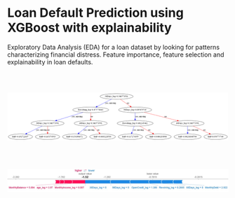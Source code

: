 # Loan Default Prediction using XGBoost with explainability


Exploratory Data Analysis (EDA) for a loan dataset by looking for patterns characterizing financial distress. 
Feature importance, feature selection and explainability in loan defaults.



<br><br>

![](images/xg.png) 



<br><Br>

![](images/shap.jpg)

